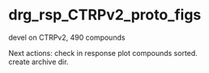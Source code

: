 # drg_rsp_CTRPv2_proto_figs
devel on CTRPv2, 490 compounds

Next actions:
check in response plot compounds sorted.  
create archive dir.  
